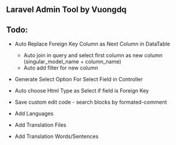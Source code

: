 ## Laravel Admin Tool by Vuongdq

## Todo:
- Auto Replace Foreign Key Column as Next Column in DataTable
    + Auto join in query and select first column as new column (singular_model_name + column_name)
    + Auto add filter for new column
    
- Generate Select Option For Select Field in Controller
- Auto choose Html Type as Select if field is Foreign Key
    

- Save custom edit code - search blocks by formated-comment    

- Add Languages

- Add Translation Files

- Add Translation Words/Sentences
